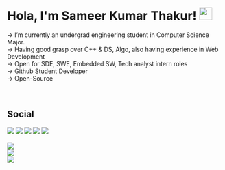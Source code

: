 ### <h1>Hola, I'm Sameer Kumar Thakur! <a target="_blank" rel="noopener noreferrer" href="https://raw.githubusercontent.com/MartinHeinz/MartinHeinz/master/wave.gif"><img src="https://raw.githubusercontent.com/MartinHeinz/MartinHeinz/master/wave.gif" width="30px" style="max-width:100%;"></a> </h1>

-> I’m currently an undergrad engineering student in Computer Science Major.<br>
-> Having good grasp over C++ & DS, Algo, also having experience in Web Development<br>
-> Open for SDE, SWE, Embedded SW, Tech analyst intern roles<br>
-> Github Student Developer<br>
-> Open-Source<br>
<br><br>
### <h2>Social </h2>

<p>
<img src="https://img.shields.io/badge/%3CProgramming%20Languages%3E-%3CC__C++__Python%3E-informational?style=flat&logo=%3CC_C++_Python%3E&logoColor=white&color=2bbc8a">
<img src="https://img.shields.io/badge/%3CWeb%20Technologies%3E-%3CHTML5__CSS3__PHP__Bootstrap__Javascript%3E-informational?style=flat&logo=%3CHTML5__CSS3__PHP__Bootstrap__Javascript%3E&logoColor=white&color=2bbc8a">
<img src="https://img.shields.io/badge/%3COS%3E-%3CWindows%3E-informational?style=flat&logo=%3CWindows%3E&logoColor=white&color=2bbc8a">
<img src="https://img.shields.io/badge/%3CTOOLS%3E-%3CECLIPSE__VSCODE__DAB__SUBLIME%3E-informational?style=flat&logo=%3CECLIPSE__VSCODE__DAB__SUBLIME%3E&logoColor=white&color=2bbc8a">
<img src="https://img.shields.io/badge/%3CCLOUD%3E-%3CIBM%20CLOUD%3E-informational?style=flat&logo=%3CIBM%20CLOUD%3E&logoColor=white&color=2bbc8a">
<br>
<br>
<img src="https://github-readme-stats.vercel.app/api?username=sameerkrt&&show_icons=true&title_color=0366d6&icon_color=bb2acf&text_color=151515&bg_color=ffffff">
<br>
<img src="https://camo.githubusercontent.com/b18700151a4ba3417a4af3c0835fd13c0ea7e756/68747470733a2f2f6769746875622d726561646d652d73746174732e76657263656c2e6170702f6170692f70696e2f3f757365726e616d653d6b697368616e6b7237393739267265706f3d706c6163656d656e74733475">
<br>
 <img src="https://github-readme-stats.vercel.app/api/pin/?username=sameerkrt&repo=corona_update">
<br>
<br>
<br></p>
